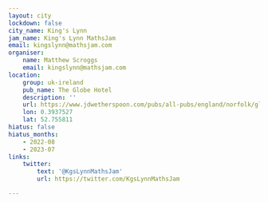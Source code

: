 ```yaml
---
layout: city
lockdown: false
city_name: King's Lynn
jam_name: King's Lynn MathsJam
email: kingslynn@mathsjam.com
organiser:
    name: Matthew Scroggs
    email: kingslynn@mathsjam.com
location:
    group: uk-ireland
    pub_name: The Globe Hotel
    description: ''
    url: https://www.jdwetherspoon.com/pubs/all-pubs/england/norfolk/globe-hotel-kings-lynn
    lon: 0.3937527
    lat: 52.755811
hiatus: false
hiatus_months:
    - 2022-08
    - 2023-07
links:
    twitter:
        text: '@KgsLynnMathsJam'
        url: https://twitter.com/KgsLynnMathsJam

---
```


